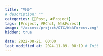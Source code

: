 ```yaml
---
title: "왁숲"
# description: ""
categories: [📀Post, 🫐Project]
tags: [Project, VRChat, WakForest]
image: "/assets/project/ETC/WakForest.png"
hidden: true

date: 2022-08-21. 00:00
last_modified_at: 2024-11-09. 08:19 # Init
---
```

